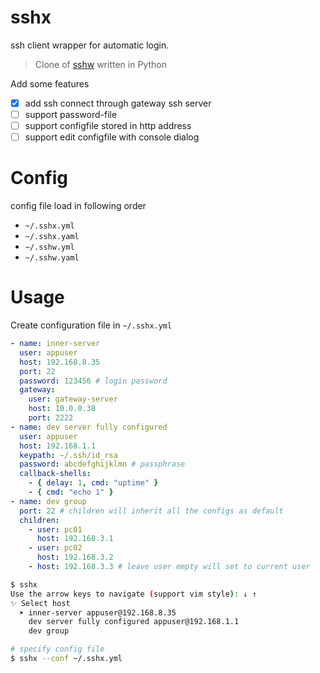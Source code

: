 # sshx
ssh client wrapper for automatic login.

> Clone of [sshw](https://github.com/yinheli/sshw) written in Python

Add some features

- [x] add ssh connect through gateway ssh server
- [ ] support password-file
- [ ] support configfile stored in http address
- [ ] support edit configfile with console dialog

# Config
config file load in following order

- `~/.sshx.yml`
- `~/.sshx.yaml`
- `~/.sshw.yml`
- `~/.sshw.yaml`

# Usage
Create configuration file in `~/.sshx.yml`

```yaml
- name: inner-server
  user: appuser
  host: 192.168.8.35
  port: 22
  password: 123456 # login password
  gateway:
    user: gateway-server
    host: 10.0.0.38
    port: 2222
- name: dev server fully configured
  user: appuser
  host: 192.168.1.1
  keypath: ~/.ssh/id_rsa
  password: abcdefghijklmn # passphrase
  callback-shells:
    - { delay: 1, cmd: "uptime" }
    - { cmd: "echo 1" }
- name: dev group
  port: 22 # children will inherit all the configs as default
  children:
    - user: pc01
      host: 192.168.3.1
    - user: pc02
      host: 192.168.3.2
    - host: 192.168.3.3 # leave user empty will set to current user
```


```bash
$ sshx
Use the arrow keys to navigate (support vim style): ↓ ↑ 
✨ Select host
  ➤ inner-server appuser@192.168.8.35
    dev server fully configured appuser@192.168.1.1
    dev group

# specify config file
$ sshx --conf ~/.sshx.yml
```
